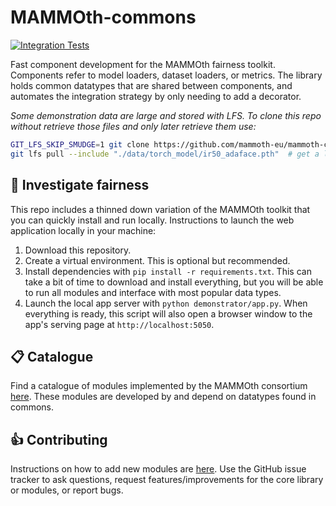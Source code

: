 # MAMMOth-commons

[![Integration Tests](https://github.com/mammoth-eu/mammoth-commons/actions/workflows/integration.yml/badge.svg)](https://github.com/mammoth-eu/mammoth-commons/actions/workflows/integration.yml)

Fast component development for the MAMMOth fairness toolkit.
Components refer to model loaders, dataset loaders, or metrics.
The library holds common datatypes that are shared between
components, and automates the integration strategy by only
needing to add a decorator.

*Some demonstration data are large and stored with LFS.
To clone this repo without retrieve those files and only
later retrieve them use:*

```bash
GIT_LFS_SKIP_SMUDGE=1 git clone https://github.com/mammoth-eu/mammoth-commons.git
git lfs pull --include "./data/torch_model/ir50_adaface.pth"  # get a large file from lfs
```


## :microscope: Investigate fairness

This repo includes a thinned down variation of the MAMMOth toolkit
that you can quickly install and run locally. Instructions to launch
the web application locally in your machine:

1. Download this repository.
2. Create a virtual environment. This is optional but recommended.
3. Install dependencies with `pip install -r requirements.txt`. This can take a bit of time to download and install everything, but you will be able to run all modules and interface with most popular data types.
4. Launch the local app server with `python demonstrator/app.py`. When everything is ready, this script will also open a browser window to the app's serving page at `http://localhost:5050`.

## :clipboard: Catalogue

Find a catalogue of modules implemented by the MAMMOth consortium
[here](catalogue/README.md). These modules are developed by and
depend on datatypes found in commons.

## :thumbsup: Contributing

Instructions on how to add new modules are [here](CONTRIBUTING.md).
Use the GitHub issue tracker to ask questions, request 
features/improvements for the core library or modules, or report bugs.
